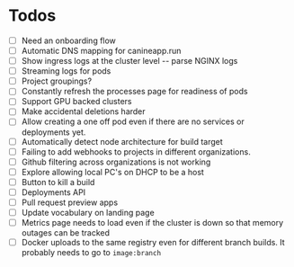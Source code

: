 # Todos
- [ ] Need an onboarding flow
- [ ] Automatic DNS mapping for canineapp.run
- [ ] Show ingress logs at the cluster level -- parse NGINX logs
- [ ] Streaming logs for pods
- [ ] Project groupings?
- [ ] Constantly refresh the processes page for readiness of pods
- [ ] Support GPU backed clusters
- [ ] Make accidental deletions harder
- [ ] Allow creating a one off pod even if there are no services or deployments yet.
- [ ] Automatically detect node architecture for build target
- [ ] Failing to add webhooks to projects in different organizations.
- [ ] Github filtering across organizations is not working
- [ ] Explore allowing local PC's on DHCP to be a host
- [ ] Button to kill a build
- [ ] Deployments API
- [ ] Pull request preview apps
- [ ] Update vocabulary on landing page
- [ ] Metrics page needs to load even if the cluster is down so that memory outages can be tracked
- [ ] Docker uploads to the same registry even for different branch builds. It probably needs to go to `image:branch`